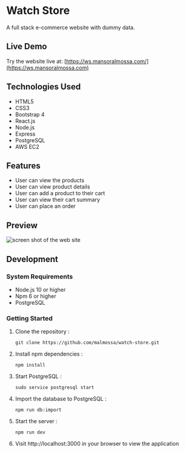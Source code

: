 # Watch Store
A full stack e-commerce website with dummy data.

## Live Demo
Try the website live at: [https://ws.mansoralmossa.com/](https://ws.mansoralmossa.com)

## Technologies Used
* HTML5
* CSS3
* Bootstrap 4
* React.js
* Node.js
* Express
* PostgreSQL
* AWS EC2

## Features
* User can view the products
* User can view product details
* User can add a product to their cart
* User can view their cart summary
* User can place an order

## Preview
![screen shot of the web site](server/public/images/watch-store.gif)

## Development

### System Requirements
* Node.js 10 or higher
* Npm 6 or higher
* PostgreSQL

### Getting Started
1. Clone the repository : 
      ``` 
      git clone https://github.com/malmossa/watch-store.git 
      ```     
2. Install npm dependencies : 
      ``` 
      npm install 
      ```
3. Start PostgreSQL : 
      ``` 
      sudo service postgresql start 
      ```  
4. Import the database to PostgreSQL : 
      ``` 
      npm run db:import
      ```
5. Start the server : 
      ``` 
      npm run dev
      ``` 
6. Visit http://localhost:3000 in your browser to view the application      
      
      
      
      
      

